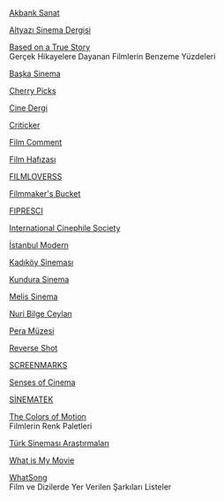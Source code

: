 <p>
<a href="https://www.akbanksanat.com/">Akbank Sanat</a>
</p>
<p>
<a href="http://www.altyazi.net/">Altyazı Sinema Dergisi</a>
</p>
<p>
<a href="https://informationisbeautiful.net/visualizations/based-on-a-true-true-story/">Based on a True Story</a>
<br>Gerçek Hikayelere Dayanan Filmlerin Benzeme Yüzdeleri  
</p>
<p>
<a href="http://www.baskasinema.com/">Başka Sinema</a>
</p>
<p>
<a href="https://www.thecherrypicks.com/home">Cherry Picks</a>
</p>
<p>
<a href="http://www.cinedergi.com/">Cine Dergi</a>
</p>
<p>
<a href="https://www.criticker.com/">Criticker</a>
</p>
<p>
<a href="https://www.filmcomment.com/">Film Comment</a>
</p>
<p>
<a href="https://www.filmhafizasi.com/">Film Hafızası</a>
</p>
<p>
<a href="https://www.filmloverss.com/">FILMLOVERSS</a>
</p>
<p>
<a href="https://filmmakersbucket.com/">Filmmaker's Bucket</a>
</p>
<p>
<a href="http://fipresci.org/">FIPRESCI</a>
</p>
<p>
<a href="https://icsfilm.org/">International Cinephile Society</a>
</p>
<p>
<a href="https://www.istanbulmodern.org/">İstanbul Modern</a>
</p>
<p>
<a href="http://www.kadikoysinemasi.com/">Kadıköy Sineması</a>
</p>
<p>
<a href="https://www.beykozkundura.com/sinema">Kundura Sinema</a>
</p>
<p>
<a href="http://www.melisinema.net/">Melis Sinema</a>
</p>
<p>
<a href="http://www.nuribilgeceylan.com/index.html">Nuri Bilge Ceylan</a>
</p>
<p>
<a href="https://www.peramuzesi.org.tr/">Pera Müzesi</a>
</p>
<p>
<a href="http://reverseshot.org/">Reverse Shot</a>
</p>
<p>
<a href="https://screenmarks.com/">SCREENMARKS</a>
</p>
<p>
<a href="http://sensesofcinema.com/">Senses of Cinema</a>
</p>
<p>
<a href="http://sinematek.kadikoy.bel.tr/">SİNEMATEK</a>
</p>
<p>
<a href="https://thecolorsofmotion.com/">The Colors of Motion</a>
<br>Filmlerin Renk Paletleri  
</p>
<p>
<a href="https://tsa.org.tr/">Türk Sineması Araştırmaları</a>
</p>
<p>
<a href="http://www.whatismymovie.com/">What is My Movie</a>
</p>
<p>
<a href="https://www.what-song.com/">WhatSong</a>
<br>Film ve Dizilerde Yer Verilen Şarkıları Listeler
</p>
